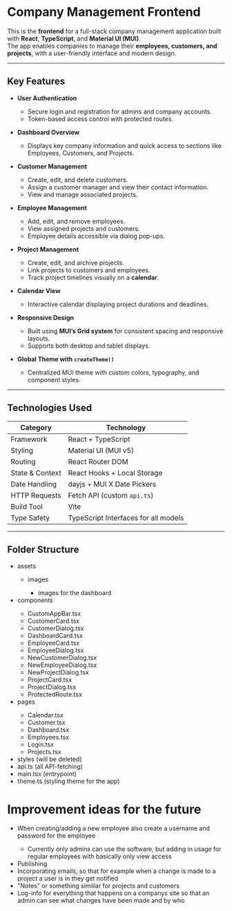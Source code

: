 # Company Management Frontend

This is the **frontend** for a full-stack company management application built with **React**, **TypeScript**, and **Material UI (MUI)**.  
The app enables companies to manage their **employees, customers, and projects**, with a user-friendly interface and modern design.

---

## Key Features

- **User Authentication**
  - Secure login and registration for admins and company accounts.
  - Token-based access control with protected routes.

- **Dashboard Overview**
  - Displays key company information and quick access to sections like Employees, Customers, and Projects.

- **Customer Management**
  - Create, edit, and delete customers.
  - Assign a customer manager and view their contact information.
  - View and manage associated projects.

- **Employee Management**
  - Add, edit, and remove employees.
  - View assigned projects and customers.
  - Employee details accessible via dialog pop-ups.

- **Project Management**
  - Create, edit, and archive projects.
  - Link projects to customers and employees.
  - Track project timelines visually on a **calendar**.

- **Calendar View**
  - Interactive calendar displaying project durations and deadlines.

- **Responsive Design**
  - Built using **MUI’s Grid system** for consistent spacing and responsive layouts.
  - Supports both desktop and tablet displays.

- **Global Theme with `createTheme()`**
  - Centralized MUI theme with custom colors, typography, and component styles.

---

## Technologies Used

| Category | Technology |
|-----------|-------------|
| Framework | React + TypeScript |
| Styling | Material UI (MUI v5) |
| Routing | React Router DOM |
| State & Context | React Hooks + Local Storage |
| Date Handling | dayjs + MUI X Date Pickers |
| HTTP Requests | Fetch API (custom `api.ts`) |
| Build Tool | Vite |
| Type Safety | TypeScript Interfaces for all models |

---

## Folder Structure
<ul>
  <li>assets</li>
  <ul>
    <li>images</li>
    <ul>
      <li>images for the dashboard</li>
    </ul>
  </ul>
  <li>components</li>
  <ul>
    <li>CustomAppBar.tsx</li>
    <li>CustomerCard.tsx</li>
    <li>CustomerDialog.tsx</li>
    <li>DashboardCard.tsx</li>
    <li>EmployeeCard.tsx</li>
    <li>EmployeeDialog.tsx</li>
    <li>NewCustomerDialog.tsx</li>
    <li>NewEmployeeDialog.tsx</li>
    <li>NewProjectDialog.tsx</li>
    <li>ProjectCard.tsx</li>
    <li>ProjectDialog.tsx</li>
    <li>ProtectedRoute.tsx</li>
  </ul>
  <li>pages</li>
  <ul>
    <li>Calendar.tsx</li>
    <li>Customer.tsx</li>
    <li>Dashboard.tsx</li>
    <li>Employees.tsx</li>
    <li>Login.tsx</li>
    <li>Projects.tsx</li>
  </ul>
  <li>styles (will be deleted)</li>
  <li>api.ts (all API-fetching)</li>
  <li>main.tsx (entrypoint)</li>
  <li>theme.ts (styling theme for the app)</li>
</ul>

# Improvement ideas for the future
<ul>
  <li>When creating/adding a new employee also create a username and password for the employee</li>
  <ul>
    <li>Currently only admins can use the software, but adding in usage for regular employees with basically only view access</li>
  </ul>
  <li>Publishing</li>
  <li>Incorporating emails, so that for example when a change is made to a project a user is in they get notified</li>
  <li>"Notes" or something similiar for projects and customers</li>
  <li>Log-info for everything that happens on a companys site so that an admin can see what changes have been made and by who</li>
</ul>
